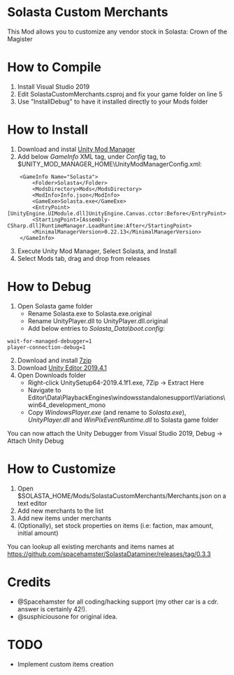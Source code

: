# Solasta Custom Merchants

This Mod allows you to customize any vendor stock in Solasta: Crown of the Magister

# How to Compile

1. Install Visual Studio 2019
2. Edit SolastaCustomMerchants.csproj and fix your game folder on line 5
3. Use "InstallDebug" to have it installed directly to your Mods folder

# How to Install

1. Download and instal [Unity Mod Manager](https://www.nexusmods.com/site/mods/21)
2. Add below *GameInfo* XML tag, under *Config* tag, to $UNITY_MOD_MANAGER_HOME\UnityModManagerConfig.xml:
```
	<GameInfo Name="Solasta">
		<Folder>Solasta</Folder>
		<ModsDirectory>Mods</ModsDirectory>
		<ModInfo>Info.json</ModInfo>
		<GameExe>Solasta.exe</GameExe>
		<EntryPoint>[UnityEngine.UIModule.dll]UnityEngine.Canvas.cctor:Before</EntryPoint>
		<StartingPoint>[Assembly-CSharp.dll]RuntimeManager.LoadRuntime:After</StartingPoint>
		<MinimalManagerVersion>0.22.13</MinimalManagerVersion>
	</GameInfo>
```
3. Execute Unity Mod Manager, Select Solasta, and Install
4. Select Mods tab, drag and drop from releases

# How to Debug

1. Open Solasta game folder
	* Rename Solasta.exe to Solasta.exe.original
	* Rename UnityPlayer.dll to UnityPlayer.dll.original
	* Add below entries to *Solasta_Data\boot.config*:
```
wait-for-managed-debugger=1
player-connection-debug=1
```
2. Download and install [7zip](https://www.7-zip.org/a/7z1900-x64.exe)
3. Download [Unity Editor 2019.4.1](https://unity3d.com/get-unity/download/archive)
4. Open Downloads folder
	* Right-click UnitySetup64-2019.4.1f1.exe, 7Zip -> Extract Here
	* Navigate to Editor\Data\PlaybackEngines\windowsstandalonesupport\Variations\win64_development_mono
	* Copy *WindowsPlayer.exe* (and rename to *Solasta.exe*), *UnityPlayer.dll* and *WinPixEventRuntime.dll* to Solasta game folder

You can now attach the Unity Debugger from Visual Studio 2019, Debug -> Attach Unity Debug

# How to Customize

1. Open $SOLASTA_HOME/Mods/SolastaCustomMerchants/Merchants.json on a text editor
2. Add new merchants to the list
3. Add new items under merchants
4. (Optionally), set stock properties on items (i.e: faction, max amount, initial amount)

You can lookup all existing merchants and items names at https://github.com/spacehamster/SolastaDataminer/releases/tag/0.3.3

# Credits

* @Spacehamster for all coding/hacking support (my other car is a cdr. answer is certainly 42!).
* @susphiciousone for original idea.

# TODO

* Implement custom items creation
